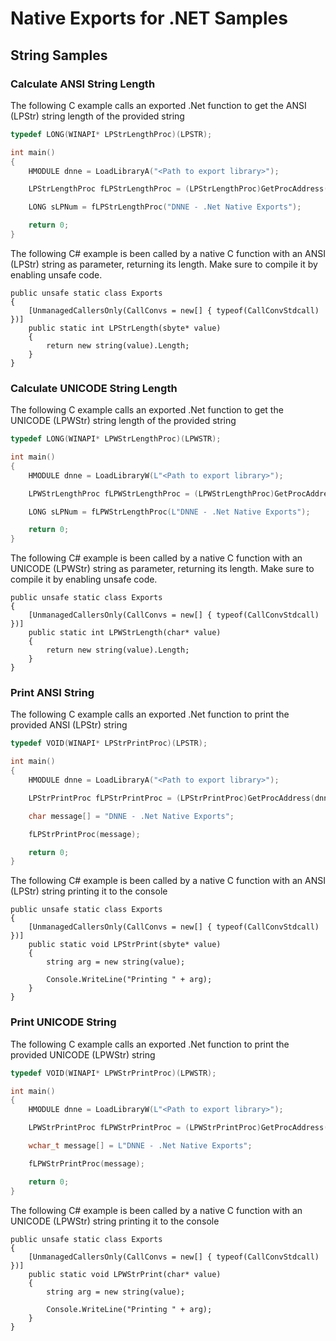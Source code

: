 # Native Exports for .NET Samples

## String Samples

### Calculate ANSI String Length

The following C example calls an exported .Net function to get the ANSI (LPStr) string length of the provided string

```C
typedef LONG(WINAPI* LPStrLengthProc)(LPSTR);

int main()
{
	HMODULE dnne = LoadLibraryA("<Path to export library>");

	LPStrLengthProc fLPStrLengthProc = (LPStrLengthProc)GetProcAddress(dnne, "LPStrLength");

	LONG sLPNum = fLPStrLengthProc("DNNE - .Net Native Exports");

	return 0;
}
```

The following C# example is been called by a native C function with an ANSI (LPStr) string as parameter, returning its length. Make sure to compile it by enabling unsafe code.

```CSharp
public unsafe static class Exports
{
    [UnmanagedCallersOnly(CallConvs = new[] { typeof(CallConvStdcall) })]
    public static int LPStrLength(sbyte* value)
    {
        return new string(value).Length;
    }
}
```

### Calculate UNICODE String Length

The following C example calls an exported .Net function to get the UNICODE (LPWStr) string length of the provided string

```C
typedef LONG(WINAPI* LPWStrLengthProc)(LPWSTR);

int main()
{
	HMODULE dnne = LoadLibraryW(L"<Path to export library>");

	LPWStrLengthProc fLPWStrLengthProc = (LPWStrLengthProc)GetProcAddress(dnne, "LPWStrLength");

	LONG sLPNum = fLPWStrLengthProc(L"DNNE - .Net Native Exports");

	return 0;
}
```

The following C# example is been called by a native C function with an UNICODE (LPWStr) string as parameter, returning its length. Make sure to compile it by enabling unsafe code.

```CSharp
public unsafe static class Exports
{
    [UnmanagedCallersOnly(CallConvs = new[] { typeof(CallConvStdcall) })]
    public static int LPWStrLength(char* value)
    {
        return new string(value).Length;
    }
}
```

### Print ANSI String

The following C example calls an exported .Net function to print the provided ANSI (LPStr) string

```C
typedef VOID(WINAPI* LPStrPrintProc)(LPSTR);

int main()
{
	HMODULE dnne = LoadLibraryA("<Path to export library>");

	LPStrPrintProc fLPStrPrintProc = (LPStrPrintProc)GetProcAddress(dnne, "LPStrPrint");

	char message[] = "DNNE - .Net Native Exports";

	fLPStrPrintProc(message);

	return 0;
}
```

The following C# example is been called by a native C function with an ANSI (LPStr) string printing it to the console

```CSharp
public unsafe static class Exports
{
    [UnmanagedCallersOnly(CallConvs = new[] { typeof(CallConvStdcall) })]
    public static void LPStrPrint(sbyte* value)
    {
        string arg = new string(value);

        Console.WriteLine("Printing " + arg);
    }
}
```

### Print UNICODE String

The following C example calls an exported .Net function to print the provided UNICODE (LPWStr) string

```C
typedef VOID(WINAPI* LPWStrPrintProc)(LPWSTR);

int main()
{
	HMODULE dnne = LoadLibraryW(L"<Path to export library>");

	LPWStrPrintProc fLPWStrPrintProc = (LPWStrPrintProc)GetProcAddress(dnne, "LPWStrPrint");

	wchar_t message[] = L"DNNE - .Net Native Exports";

	fLPWStrPrintProc(message);

	return 0;
}
```

The following C# example is been called by a native C function with an UNICODE (LPWStr) string printing it to the console

```CSharp
public unsafe static class Exports
{
    [UnmanagedCallersOnly(CallConvs = new[] { typeof(CallConvStdcall) })]
    public static void LPWStrPrint(char* value)
    {
        string arg = new string(value);

        Console.WriteLine("Printing " + arg);
    }
}
```